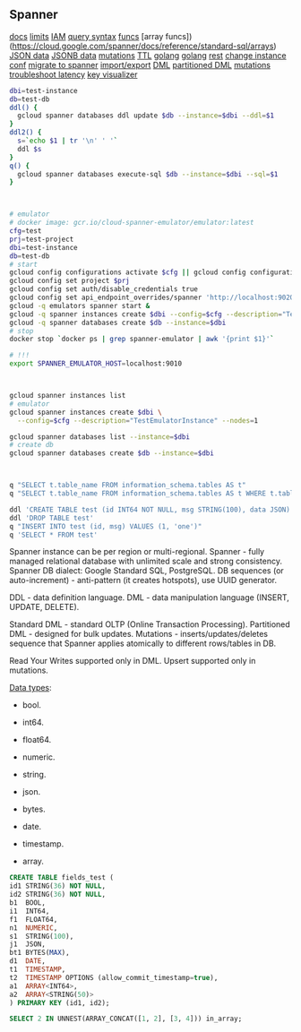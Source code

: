 Spanner
-

[docs](https://cloud.google.com/spanner/docs/apis)
[limits](https://cloud.google.com/spanner/quotas)
[IAM](https://cloud.google.com/spanner/docs/iam)
[query syntax](https://cloud.google.com/spanner/docs/reference/standard-sql/query-syntax#having_clause)
[funcs](https://cloud.google.com/spanner/docs/reference/standard-sql/syntax)
[array funcs])(https://cloud.google.com/spanner/docs/reference/standard-sql/arrays)
[JSON data](https://cloud.google.com/spanner/docs/working-with-json)
[JSONB data](https://cloud.google.com/spanner/docs/working-with-jsonb)
[mutations](https://cloud.google.com/spanner/docs/modify-mutation-api)
[TTL](https://cloud.google.com/spanner/docs/ttl/working-with-ttl#syntax)
[golang](https://cloud.google.com/spanner/docs/getting-started/go)
[golang](https://pkg.go.dev/cloud.google.com/go/spanner)
[rest](https://cloud.google.com/spanner/docs/getting-started/rest)
[change instance conf](https://cloud.google.com/spanner/docs/move-instance)
[migrate to spanner](https://cloud.google.com/spanner/docs/migration-overview)
[import/export](https://cloud.google.com/spanner/docs/import-export-overview)
[DML](https://cloud.google.com/spanner/docs/dml-tasks)
[partitioned DML](https://cloud.google.com/spanner/docs/dml-partitioned)
[mutations](https://cloud.google.com/spanner/docs/modify-mutation-api)
[troubleshoot latency](https://cloud.google.com/spanner/docs/latency-points)
[key visualizer](https://cloud.google.com/spanner/docs/key-visualizer)

````sh
dbi=test-instance
db=test-db
ddl() {
  gcloud spanner databases ddl update $db --instance=$dbi --ddl=$1
}
ddl2() {
  s=`echo $1 | tr '\n' ' '`
  ddl $s
}
q() {
  gcloud spanner databases execute-sql $db --instance=$dbi --sql=$1
}



# emulator
# docker image: gcr.io/cloud-spanner-emulator/emulator:latest
cfg=test
prj=test-project
dbi=test-instance
db=test-db
# start
gcloud config configurations activate $cfg || gcloud config configurations create $cfg
gcloud config set project $prj
gcloud config set auth/disable_credentials true
gcloud config set api_endpoint_overrides/spanner 'http://localhost:9020/'
gcloud -q emulators spanner start &
gcloud -q spanner instances create $dbi --config=$cfg --description="TestEmulatorInstance" --nodes=1
gcloud -q spanner databases create $db --instance=$dbi
# stop
docker stop `docker ps | grep spanner-emulator | awk '{print $1}'`

# !!!
export SPANNER_EMULATOR_HOST=localhost:9010



gcloud spanner instances list
# emulator
gcloud spanner instances create $dbi \
  --config=$cfg --description="TestEmulatorInstance" --nodes=1

gcloud spanner databases list --instance=$dbi
# create db
gcloud spanner databases create $db --instance=$dbi



q "SELECT t.table_name FROM information_schema.tables AS t"
q "SELECT t.table_name FROM information_schema.tables AS t WHERE t.table_catalog = '' and t.table_schema = ''"

ddl 'CREATE TABLE test (id INT64 NOT NULL, msg STRING(100), data JSON) PRIMARY KEY(id)'
ddl 'DROP TABLE test'
q "INSERT INTO test (id, msg) VALUES (1, 'one')"
q 'SELECT * FROM test'

````

Spanner instance can be per region or multi-regional.
Spanner - fully managed relational database with unlimited scale and strong consistency.
Spanner DB dialect: Google Standard SQL, PostgreSQL.
DB sequences (or auto-increment) - anti-pattern (it creates hotspots), use UUID generator.

DDL - data definition language.
DML - data manipulation language (INSERT, UPDATE, DELETE).

Standard DML - standard OLTP (Online Transaction Processing).
Partitioned DML - designed for bulk updates.
Mutations - inserts/updates/deletes sequence that Spanner applies atomically to different rows/tables in DB.

Read Your Writes supported only in DML.
Upsert supported only in mutations.

[Data types](https://cloud.google.com/spanner/docs/reference/standard-sql/data-types):
* bool.
* int64.
* float64.
* numeric.
* string.
* json.
* bytes.
* date.
* timestamp.

* array.

````sql
CREATE TABLE fields_test (
id1 STRING(36) NOT NULL,
id2 STRING(36) NOT NULL,
b1  BOOL,
i1  INT64,
f1  FLOAT64,
n1  NUMERIC,
s1  STRING(100),
j1  JSON,
bt1 BYTES(MAX),
d1  DATE,
t1  TIMESTAMP,
t2  TIMESTAMP OPTIONS (allow_commit_timestamp=true),
a1  ARRAY<INT64>,
a2  ARRAY<STRING(50)>
) PRIMARY KEY (id1, id2);

SELECT 2 IN UNNEST(ARRAY_CONCAT([1, 2], [3, 4])) in_array;

````
